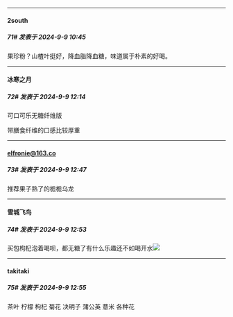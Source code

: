 ﻿
*****

####  2south  
##### 71#       发表于 2024-9-9 10:45

果珍粉？山楂叶挺好，降血脂降血糖，味道属于朴素的好喝。


*****

####  冰寒之月  
##### 72#       发表于 2024-9-9 12:14

可口可乐无糖纤维版

带膳食纤维的口感比较厚重


*****

####  elfronie@163.co  
##### 73#       发表于 2024-9-9 12:47

推荐果子熟了的栀栀乌龙


*****

####  雪城飞鸟  
##### 74#       发表于 2024-9-9 12:53

买包枸杞泡着喝呗，都无糖了有什么乐趣还不如喝开水<img src="https://static.saraba1st.com/image/smiley/face2017/018.png" referrerpolicy="no-referrer">

*****

####  takitaki  
##### 75#       发表于 2024-9-9 12:55

茶叶 柠檬 枸杞 菊花 决明子 蒲公英 薏米 各种花

